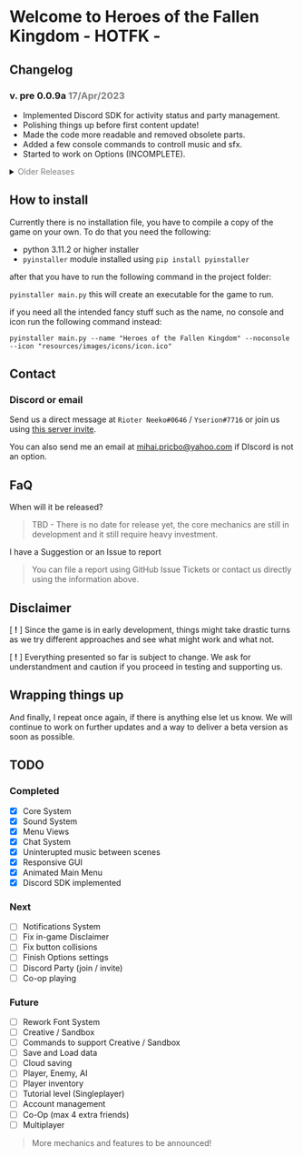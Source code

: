 # Welcome to Heroes of the Fallen Kingdom - HOTFK -

## Changelog

### v. pre 0.0.9a <span style="color:grey">17/Apr/2023</span>
 - Implemented Discord SDK for activity status and party management.
 - Polishing things up before first content update!
 - Made the code more readable and removed obsolete parts.
 - Added a few console commands to controll music and sfx.
 - Started to work on Options (INCOMPLETE).

<details closed>
<summary><span style="color:grey">Older Releases</span></summary>

### v. pre 0.0.8a <span style="color:grey">11/Apr/2023</span>
 - Created a global mixer for easier usage.
 - New options page.

### v. pre 0.0.7a <span style="color:grey">11/Apr/2023</span>
 - Added a chat box that will be used to chat or input commands later on.
 - Game no longer close completely when pressing Escape too many times.
 - Fixed invalid invite link for Discord server.

### v. pre-0.0.6a <span style="color:grey">9/Apr/2023</span>
- Added particles class and particles in the main menu.
- Added sound mixer for background music and putton events.
- Created 2 new buttons for options and leaving the game.
- Adjusted certain UI elements.

### v. pre-0.0.5a <span style="color:grey">4/Feb/2023</span>
- Added links for Discord and Github in the main menu
- Paralax background

### v. pre-0.0.4a <span style="color:grey">3/Feb/2023</span>
- Added 5 slots for offline accounts
- Started the accounts system

### v. pre-0.0.3a
- More files removed (some will return later)
- Better game-loop and events handling

### v. pre-0.0.2a
- Older backup files moved to cloud and now require a key to access.
- Cache removal for multiple folders.
- Other unused resources removed.
- Dynamic scaling to support different monitor resolutions.
- Adjusted certain files and code for the upcoming updateds.

</details>

## How to install

Currently there is no installation file, you have to compile a copy of the game on your own. To do that you need the following:

 - python 3.11.2 or higher installer
 - `pyinstaller` module installed using `pip install pyinstaller`

after that you have to run the following command in the project folder:

`pyinstaller main.py` this will create an executable for the game to run. 

if you need all the intended fancy stuff such as the name, no console and icon run the following command instead:

`pyinstaller main.py --name "Heroes of the Fallen Kingdom" --noconsole --icon "resources/images/icons/icon.ico"`


## Contact
### Discord or email
Send us a direct message at `Rioter Neeko#0646` / `Yserion#7716` or join us using [this server invite](https://discord.gg/xcEYBpn2k2).

You can also send me an email at mihai.pricbo@yahoo.com if DIscord is not an option.

## FaQ
When will it be released?
> TBD - There is no date for release yet, the core mechanics are still in development and it still require heavy investment.

I have a Suggestion or an Issue to report
> You can file a report using GitHub Issue Tickets or contact us directly using the information above.


## Disclaimer
[ **!** ] Since the game is in early development, things might take drastic turns as we try different approaches and see what might work and what not.

[ **!** ] Everything presented so far is subject to change. We ask for understandment and caution if you proceed in testing and supporting us.


## Wrapping things up
And finally, I repeat once again, if there is anything else let us know.
We will continue to work on further updates and a way to deliver a beta version as soon as possible.

## TODO
### Completed
- [x] Core System
- [x] Sound System
- [x] Menu Views
- [x] Chat System
- [x] Uninterupted music between scenes
- [x] Responsive GUI
- [x] Animated Main Menu
- [x] Discord SDK implemented

### Next
- [ ] Notifications System
- [ ] Fix in-game Disclaimer
- [ ] Fix button collisions
- [ ] Finish Options settings
- [ ] Discord Party (join / invite)
- [ ] Co-op playing

### Future
- [ ] Rework Font System
- [ ] Creative / Sandbox
- [ ] Commands to support Creative / Sandbox
- [ ] Save and Load data
- [ ] Cloud saving
- [ ] Player, Enemy, AI
- [ ] Player inventory
- [ ] Tutorial level (Singleplayer)
- [ ] Account management
- [ ] Co-Op (max 4 extra friends)
- [ ] Multiplayer

> More mechanics and features to be announced!
